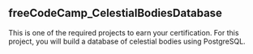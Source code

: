 ## freeCodeCamp_CelestialBodiesDatabase


This is one of the required projects to earn your certification.
For this project, you will build a database of celestial bodies using PostgreSQL.
